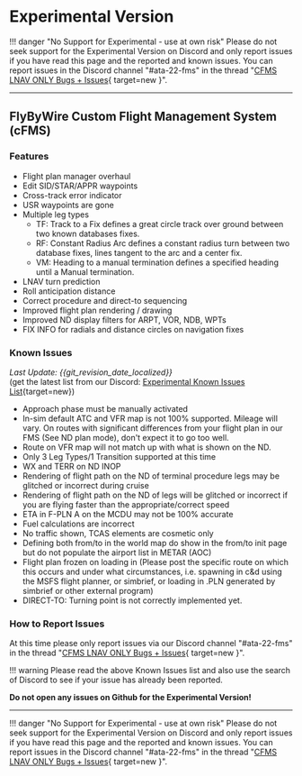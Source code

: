 # Experimental Version

!!! danger "No Support for Experimental - use at own risk"
    Please do not seek support for the Experimental Version on Discord and only report issues if you have read this page and the reported and known issues. You can report issues in the Discord channel "#ata-22-fms" in the thread "[CFMS LNAV ONLY Bugs + Issues](https://discord.com/channels/738864299392630914/876140343735771147/882442909918584862){ target=new }".

---

## FlyByWire Custom Flight Management System (cFMS)

### Features

- Flight plan manager overhaul
- Edit SID/STAR/APPR waypoints
- Cross-track error indicator
- USR waypoints are gone
- Multiple leg types
    - TF: Track to a Fix defines a great circle track over ground between two known databases fixes.
    - RF: Constant Radius Arc defines a constant radius turn between two database fixes, lines tangent to the arc and a center fix.
    - VM: Heading to a manual termination defines a specified heading until a Manual termination.
- LNAV turn prediction
- Roll anticipation distance
- Correct procedure and direct-to sequencing
- Improved flight plan rendering / drawing
- Improved ND display filters for  ARPT, VOR, NDB, WPTs
- FIX INFO for radials and distance circles on navigation fixes

### Known Issues

*Last Update: {{git_revision_date_localized}}*<br/>
(get the latest list from our Discord: [Experimental Known Issues List](https://discord.com/channels/738864299392630914/876140343735771147/876140346009075722){target=new})

- Approach phase must be manually activated
- In-sim default ATC and VFR map is not 100% supported. Mileage will vary. On routes with significant differences from your flight plan in our FMS (See ND plan mode), don't expect it to go too well.
- Route on VFR map will not match up with what is shown on the ND.
- Only 3 Leg Types/1 Transition supported at this time
- WX and TERR on ND INOP
- Rendering of flight path on the ND of terminal procedure legs may be glitched or incorrect during cruise
- Rendering of flight path on the ND of legs will be glitched or incorrect if you are flying faster than the appropriate/correct speed
- ETA in F-PLN A on the MCDU may not be 100% accurate
- Fuel calculations are incorrect
- No traffic shown, TCAS elements are cosmetic only
- Defining both from/to in the world map do show in the from/to init page but do not populate the airport list in METAR (AOC)
- Flight plan frozen on loading in (Please post the specific route on which this occurs and under what circumstances, i.e. spawning in c&d using the MSFS flight planner, or simbrief, or loading in .PLN generated by simbrief or other external program)
- DIRECT-TO: Turning point is not correctly implemented yet.

### How to Report Issues

At this time please only report issues via our Discord channel "#ata-22-fms" in the thread "[CFMS LNAV ONLY Bugs + Issues](https://discord.com/channels/738864299392630914/876140343735771147/882442909918584862){ target=new }".

!!! warning
    Please read the above Known Issues list and also use the search of  Discord to see if your issue has already been reported.

**Do not open any issues on Github for the Experimental Version!**

<!--### Download and Install-->

<!--See [Installation Guide](../installation.md#downloads).-->

---

!!! danger "No Support for Experimental - use at own risk"
    Please do not seek support for the Experimental Version on Discord and only report issues if you have read this page and the reported and known issues. You can report issues in the Discord channel "#ata-22-fms" in the thread "[CFMS LNAV ONLY Bugs + Issues](https://discord.com/channels/738864299392630914/876140343735771147/882442909918584862){ target=new }".
